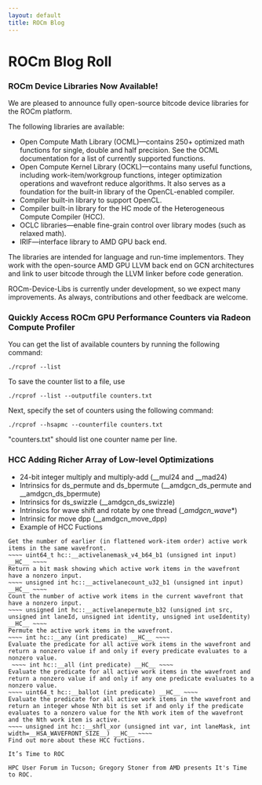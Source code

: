 ```yaml
---
layout: default
title: ROCm Blog
---
```


# ROCm Blog Roll

### ROCm Device Libraries Now Available!
We are pleased to announce fully open-source bitcode device libraries for the ROCm platform.

The following libraries are available:

* Open Compute Math Library (OCML)—contains 250+ optimized math functions for single, double and half precision. See the OCML documentation for a list of currently supported functions.
* Open Compute Kernel Library (OCKL)—contains many useful functions, including work-item/workgroup functions, integer optimization operations and wavefront reduce algorithms. It also serves as a foundation for the built-in library of the OpenCL-enabled compiler.
* Compiler built-in library to support OpenCL.
* Compiler built-in library for the HC mode of the Heterogeneous Compute Compiler (HCC).
* OCLC libraries—enable fine-grain control over library modes (such as relaxed math).
* IRIF—interface library to AMD GPU back end.

The libraries are intended for language and run-time implementors. They work with the open-source AMD GPU LLVM back end on GCN architectures and link to user bitcode through the LLVM linker before code generation.

ROCm-Device-Libs is currently under development, so we expect many improvements. As always, contributions and other feedback are welcome.

### Quickly Access ROCm GPU Performance Counters via Radeon Compute Profiler
You can get the list of available counters by running the following command:

```shell
./rcprof --list
```

To save the counter list to a file, use
```shell
./rcprof --list --outputfile counters.txt
```
Next, specify the set of counters using the following command:
```shell
./rcprof --hsapmc --counterfile counters.txt
```
"counters.txt" should list one counter name per line.

### HCC Adding Richer Array of Low-level Optimizations

* 24-bit integer multiply and multiply-add (__mul24 and __mad24)
* Intrinsics for ds_permute and ds_bpermute (__amdgcn_ds_permute and __amdgcn_ds_bpermute)
* Intrinsics for ds_swizzle (__amdgcn_ds_swizzle)
* Intrinsics for wave shift and rotate by one thread (__amdgcn_wave_*)
* Intrinsic for move dpp (__amdgcn_move_dpp)
* Example of HCC Fuctions
~~~~ unsigned int hc::__activelaneid_u32 () __HC__ ~~~~
Get the number of earlier (in flattened work-item order) active work items in the same wavefront.
~~~~ uint64_t hc::__activelanemask_v4_b64_b1 (unsigned int input) __HC__ ~~~~
Return a bit mask showing which active work items in the wavefront have a nonzero input.
~~~~ unsigned int hc::__activelanecount_u32_b1 (unsigned int input) __HC__ ~~~~
Count the number of active work items in the current wavefront that have a nonzero input.
~~~~ unsigned int hc::__activelanepermute_b32 (unsigned int src, unsigned int laneId, unsigned int identity, unsigned int useIdentity) __HC__ ~~~~
Permute the active work items in the wavefront.
~~~~ int hc::__any (int predicate) __HC__ ~~~~
Evaluate the predicate for all active work items in the wavefront and return a nonzero value if and only if every predicate evaluates to a nonzero value.
 ~~~~ int hc::__all (int predicate) __HC__ ~~~~
Evaluate the predicate for all active work items in the wavefront and return a nonzero value if and only if any one predicate evaluates to a nonzero value.
~~~~ uint64_t hc::__ballot (int predicate) __HC__ ~~~~
Evaluate the predicate for all active work items in the wavefront and return an integer whose Nth bit is set if and only if the predicate evaluates to a nonzero value for the Nth work item of the wavefront and the Nth work item is active.
~~~~ unsigned int hc::__shfl_xor (unsigned int var, int laneMask, int width=__HSA_WAVEFRONT_SIZE__) __HC__ ~~~~
Find out more about these HCC fuctions.

It’s Time to ROC

HPC User Forum in Tucson; Gregory Stoner from AMD presents It's Time to ROC.

